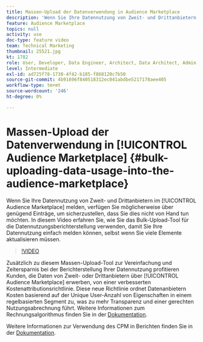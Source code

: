 ```yaml
---
title: Massen-Upload der Datenverwendung in Audience Marketplace
description: 'Wenn Sie Ihre Datennutzung von Zweit- und Drittanbietern im Audience Marketplace melden, verfügen Sie möglicherweise über genügend Einträge, um sicherzustellen, dass Sie dies nicht von Hand tun möchten. In diesem Video erfahren Sie, wie Sie das Bulk-Upload-Tool für die Datennutzungsberichterstellung verwenden, damit Sie Ihre Datennutzung einfach melden können, selbst wenn Sie viele Elemente aktualisieren müssen. '
feature: Audience Marketplace
topics: null
activity: use
doc-type: feature video
team: Technical Marketing
thumbnail: 25521.jpg
kt: 1782
role: User, Developer, Data Engineer, Architect, Data Architect, Admin, Leader
level: Intermediate
exl-id: ad725f78-1730-4f42-b185-f868120c7b50
source-git-commit: 4b91696f840518312ec041abdbe5217178aee405
workflow-type: tm+mt
source-wordcount: '246'
ht-degree: 0%

---
```


# Massen-Upload der Datenverwendung in [!UICONTROL Audience Marketplace] {#bulk-uploading-data-usage-into-the-audience-marketplace}

Wenn Sie Ihre Datennutzung von Zweit- und Drittanbietern im [!UICONTROL Audience Marketplace] melden, verfügen Sie möglicherweise über genügend Einträge, um sicherzustellen, dass Sie dies nicht von Hand tun möchten. In diesem Video erfahren Sie, wie Sie das Bulk-Upload-Tool für die Datennutzungsberichterstellung verwenden, damit Sie Ihre Datennutzung einfach melden können, selbst wenn Sie viele Elemente aktualisieren müssen.

>[!VIDEO](https://video.tv.adobe.com/v/25521/?quality=12)

Zusätzlich zu diesem Massen-Upload-Tool zur Vereinfachung und Zeitersparnis bei der Berichterstellung Ihrer Datennutzung profitieren Kunden, die Daten von Zweit- oder Drittanbietern über [!UICONTROL Audience Marketplace] erwerben, von einer verbesserten Kostenattributionsrichtlinie. Diese neue Richtlinie ordnet Datenanbietern Kosten basierend auf der Unique User-Anzahl von Eigenschaften in einem regelbasierten Segment zu, was zu mehr Transparenz und einer gerechten Nutzungsabrechnung führt.
Weitere Informationen zum Rechnungsalgorithmus finden Sie in der [Dokumentation](https://experiencecloud.adobe.com/resources/help/en_US/aam/marketplace_cpm_billing.html).

Weitere Informationen zur Verwendung des CPM in Berichten finden Sie in der [Dokumentation](https://experiencecloud.adobe.com/resources/help/en_US/aam/t_marketplace_report_cpm_usage.html).
